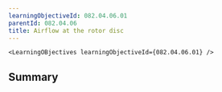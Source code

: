 ```yaml
---
learningObjectiveId: 082.04.06.01
parentId: 082.04.06
title: Airflow at the rotor disc
---
```


```tsx eval
<LearningOBjectives learningObjectiveId={082.04.06.01} />
```

## Summary
